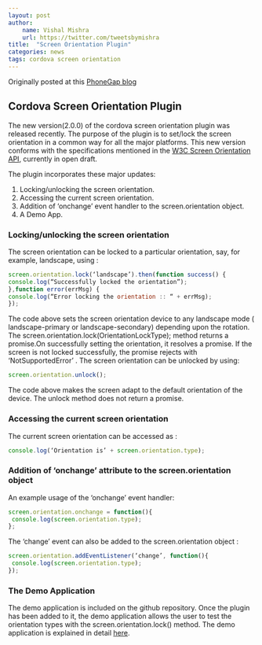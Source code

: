```yaml
---
layout: post
author:
    name: Vishal Mishra
    url: https://twitter.com/tweetsbymishra
title:  "Screen Orientation Plugin"
categories: news
tags: cordova screen orientation
---
```

Originally posted at this [PhoneGap blog](https://blog.phonegap.com/cordova-screen-orientation-plugin-fabeba30a4c4)

## Cordova Screen Orientation Plugin

The new version(2.0.0) of the cordova screen orientation plugin was released recently. The purpose of the plugin is to set/lock the screen orientation in a common way for all the major platforms. This new version conforms with the specifications mentioned in the [W3C Screen Orientation API](https://www.w3.org/TR/screen-orientation/), currently in open draft.

The plugin incorporates these major updates:

1. Locking/unlocking the screen orientation.
2. Accessing the current screen orientation.
3. Addition of ‘onchange’ event handler to the screen.orientation object.
4. A Demo App.

### Locking/unlocking the screen orientation

The screen orientation can be locked to a particular orientation, say, for example, landscape, using :

```js
screen.orientation.lock(‘landscape’).then(function success() {
console.log(“Successfully locked the orientation”);
},function error(errMsg) {
console.log(“Error locking the orientation :: “ + errMsg);
});
```

The code above sets the screen orientation device to any landscape mode
( landscape-primary or landscape-secondary) depending upon the rotation.
The screen.orientation.lock(OrientationLockType); method returns a promise.On successfully setting the orientation, it resolves a promise. If the screen is not locked successfully, the promise rejects with ‘NotSupportedError’ .
The screen orientation can be unlocked by using:

```js
screen.orientation.unlock();
```

The code above makes the screen adapt to the default orientation of the device. The unlock method does not return a promise.

### Accessing the current screen orientation

The current screen orientation can be accessed as :
```js
console.log(‘Orientation is’ + screen.orientation.type);
```

### Addition of ‘onchange’ attribute to the screen.orientation object
An example usage of the ‘onchange’ event handler:

```js
screen.orientation.onchange = function(){
 console.log(screen.orientation.type);
};
```

The ‘change’ event can also be added to the screen.orientation object :
```js
screen.orientation.addEventListener(‘change’, function(){
 console.log(screen.orientation.type);
});
```
### The Demo Application

The demo application is included on the github repository. Once the plugin has been added to it, the demo application allows the user to test the orientation types with the screen.orientation.lock() method. The demo application is explained in detail [here](https://www.youtube.com/watch?v=P4Ulb9SQllA&t=5s).
